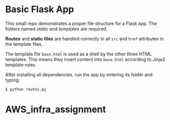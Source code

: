 # Basic Flask App

This small repo demonstrates a proper file structure for a Flask app. The folders named *static* and *templates* are required.

**Routes** and **static files** are handled correctly in all `src` and `href` attributes in the template files.

The template file `base.html` is used as a shell by the other three HTML templates. This means they insert content into `base.html` according to Jinja2 template rules.

After installing all dependencies, run the app by entering its folder and typing:

`$ python routes.py`
# AWS_infra_assignment
